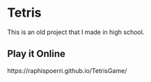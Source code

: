 <h1>Tetris</h1>
This is an old project that I made in high school.
<h2>Play it Online</h2>
https://raphispoerri.github.io/TetrisGame/
